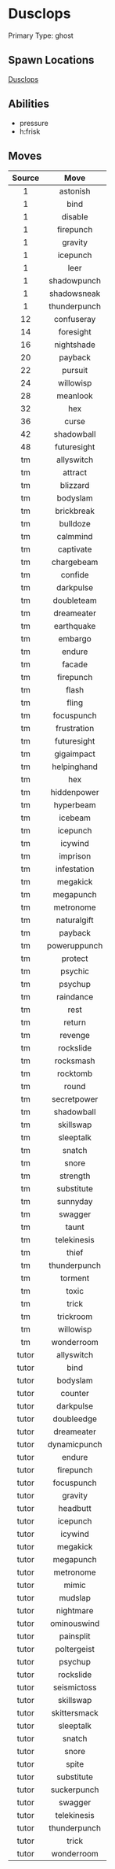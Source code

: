# Dusclops  
Primary Type: ghost  
  
## Spawn Locations  
[Dusclops](/data/spawn_presets/dusclops.md)  
  
## Abilities  
  * pressure
  * h:frisk
  
  
## Moves  
  
| Source | Move |  
|:---:|:---:|  
| 1 | astonish |  
| 1 | bind |  
| 1 | disable |  
| 1 | firepunch |  
| 1 | gravity |  
| 1 | icepunch |  
| 1 | leer |  
| 1 | shadowpunch |  
| 1 | shadowsneak |  
| 1 | thunderpunch |  
| 12 | confuseray |  
| 14 | foresight |  
| 16 | nightshade |  
| 20 | payback |  
| 22 | pursuit |  
| 24 | willowisp |  
| 28 | meanlook |  
| 32 | hex |  
| 36 | curse |  
| 42 | shadowball |  
| 48 | futuresight |  
| tm | allyswitch |  
| tm | attract |  
| tm | blizzard |  
| tm | bodyslam |  
| tm | brickbreak |  
| tm | bulldoze |  
| tm | calmmind |  
| tm | captivate |  
| tm | chargebeam |  
| tm | confide |  
| tm | darkpulse |  
| tm | doubleteam |  
| tm | dreameater |  
| tm | earthquake |  
| tm | embargo |  
| tm | endure |  
| tm | facade |  
| tm | firepunch |  
| tm | flash |  
| tm | fling |  
| tm | focuspunch |  
| tm | frustration |  
| tm | futuresight |  
| tm | gigaimpact |  
| tm | helpinghand |  
| tm | hex |  
| tm | hiddenpower |  
| tm | hyperbeam |  
| tm | icebeam |  
| tm | icepunch |  
| tm | icywind |  
| tm | imprison |  
| tm | infestation |  
| tm | megakick |  
| tm | megapunch |  
| tm | metronome |  
| tm | naturalgift |  
| tm | payback |  
| tm | poweruppunch |  
| tm | protect |  
| tm | psychic |  
| tm | psychup |  
| tm | raindance |  
| tm | rest |  
| tm | return |  
| tm | revenge |  
| tm | rockslide |  
| tm | rocksmash |  
| tm | rocktomb |  
| tm | round |  
| tm | secretpower |  
| tm | shadowball |  
| tm | skillswap |  
| tm | sleeptalk |  
| tm | snatch |  
| tm | snore |  
| tm | strength |  
| tm | substitute |  
| tm | sunnyday |  
| tm | swagger |  
| tm | taunt |  
| tm | telekinesis |  
| tm | thief |  
| tm | thunderpunch |  
| tm | torment |  
| tm | toxic |  
| tm | trick |  
| tm | trickroom |  
| tm | willowisp |  
| tm | wonderroom |  
| tutor | allyswitch |  
| tutor | bind |  
| tutor | bodyslam |  
| tutor | counter |  
| tutor | darkpulse |  
| tutor | doubleedge |  
| tutor | dreameater |  
| tutor | dynamicpunch |  
| tutor | endure |  
| tutor | firepunch |  
| tutor | focuspunch |  
| tutor | gravity |  
| tutor | headbutt |  
| tutor | icepunch |  
| tutor | icywind |  
| tutor | megakick |  
| tutor | megapunch |  
| tutor | metronome |  
| tutor | mimic |  
| tutor | mudslap |  
| tutor | nightmare |  
| tutor | ominouswind |  
| tutor | painsplit |  
| tutor | poltergeist |  
| tutor | psychup |  
| tutor | rockslide |  
| tutor | seismictoss |  
| tutor | skillswap |  
| tutor | skittersmack |  
| tutor | sleeptalk |  
| tutor | snatch |  
| tutor | snore |  
| tutor | spite |  
| tutor | substitute |  
| tutor | suckerpunch |  
| tutor | swagger |  
| tutor | telekinesis |  
| tutor | thunderpunch |  
| tutor | trick |  
| tutor | wonderroom |  
  
